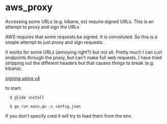 # aws_proxy
Accessing some URLs (e.g. kibana, es) require signed URLs. This is an attempt to proxy and sign the URLs

AWS requires that some requests be signed. It is convoluted. So this is a simple attempt to just proxy and sign requests. 

It works for some URLs (annoying right?) but not all. Pretty much I can curl endpoints through the proxy, but can't make full web requests. I have tried stripping out the different headers but that causes things to break (e.g. kibana). 

[signing using v4](https://docs.aws.amazon.com/general/latest/gr/sigv4_signing.html) 

to start: 

```
  $ glide install
```

```
  $ go run main.go -c config.json  
```

If you don't specify cred it will try to load them from the env. 
